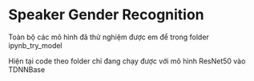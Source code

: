 # Speaker Gender Recognition 


Toàn bộ các mô hình đã thử nghiệm được em để trong folder ipynb_try_model

Hiện tại code theo folder chỉ đang chạy được với mô hình ResNet50 vào TDNNBase

